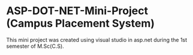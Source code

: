 # ASP-DOT-NET-Mini-Project (Campus Placement System)
This mini project was created using visual studio in asp.net during the 1st semester of M.Sc(C.S).
